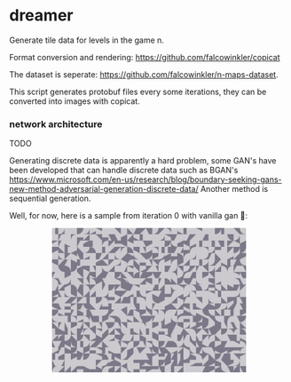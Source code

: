 # dreamer
Generate tile data for levels in the game n.

Format conversion and rendering: https://github.com/falcowinkler/copicat

The dataset is seperate: https://github.com/falcowinkler/n-maps-dataset.

This script generates protobuf files every some iterations,
they can be converted into images with copicat.

### network architecture

TODO

Generating discrete data is apparently a hard problem, some GAN's have been developed that can handle discrete data such as BGAN's
https://www.microsoft.com/en-us/research/blog/boundary-seeking-gans-new-method-adversarial-generation-discrete-data/
Another method is sequential generation.

Well, for now, here is a sample from iteration 0 with vanilla gan 🎉: 
 <p align="center">
  <img src="https://github.com/falcowinkler/dreamer/raw/master/docu/sample.png" width="350">
</p>
